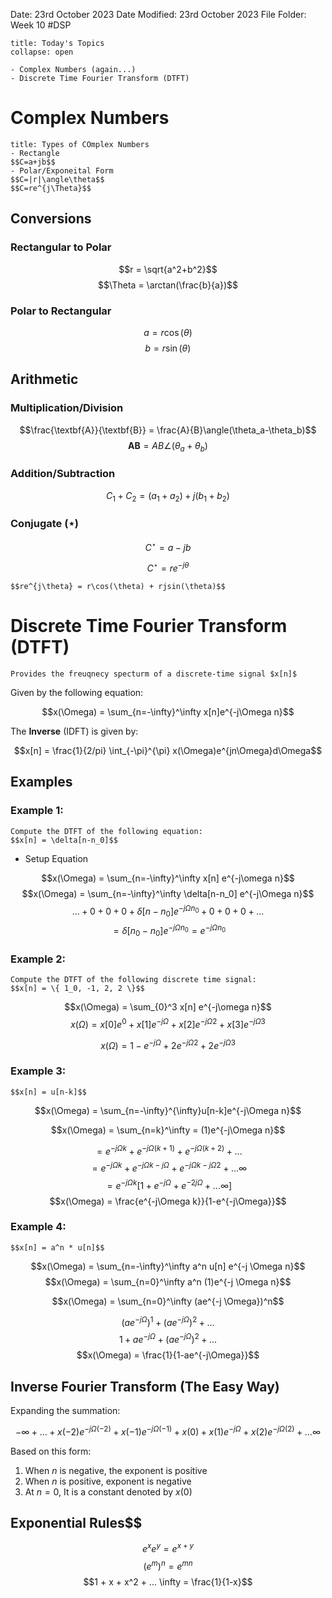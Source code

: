 Date: 23rd October 2023
Date Modified: 23rd October 2023
File Folder: Week 10
#DSP

```ad-abstract
title: Today's Topics
collapse: open

- Complex Numbers (again...)
- Discrete Time Fourier Transform (DTFT)

```

# Complex Numbers

```ad-example
title: Types of COmplex Numbers
- Rectangle
$$C=a+jb$$
- Polar/Exponeital Form
$$C=|r|\angle\theta$$
$$C=re^{j\Theta}$$
```

## Conversions

### Rectangular to Polar

$$r = \sqrt{a^2+b^2}$$
$$\Theta = \arctan(\frac{b}{a})$$
### Polar to Rectangular

$$a = r\cos(\theta)$$
$$b = r\sin(\theta)$$

## Arithmetic

### Multiplication/Division

$$\frac{\textbf{A}}{\textbf{B}} = \frac{A}{B}\angle(\theta_a-\theta_b)$$
$$\textbf{AB}=AB\angle(\theta_a+\theta_b)$$

### Addition/Subtraction

$$C_1 +C_2 = (a_1+a_2) + j(b_1+b_2)$$
### Conjugate ($\star$)

$$C^\star = a-jb$$

$$C^\star = re^{-j\theta}$$

```ad-important
$$re^{j\theta} = r\cos(\theta) + rjsin(\theta)$$
```

# Discrete Time Fourier Transform (DTFT)

```ad-summary
Provides the freuqnecy specturm of a discrete-time signal $x[n]$
```

Given by the following equation:

$$x(\Omega) = \sum_{n=-\infty}^\infty x[n]e^{-j\Omega n}$$

The **Inverse** (IDFT) is given by:

$$x[n] = \frac{1}{2/pi} \int_{-\pi}^{\pi} x(\Omega)e^{jn\Omega}d\Omega$$

## Examples

### Example 1:

```ad-question
Compute the DTFT of the following equation:
$$x[n] = \delta[n-n_0]$$
```

- Setup Equation

$$x(\Omega) = \sum_{n=-\infty}^\infty x[n] e^{-j\omega n}$$
$$x(\Omega) = \sum_{n=-\infty}^\infty \delta[n-n_0] e^{-j\Omega n}$$
$$...+0 + 0 + 0 + \delta[n-n_0]e^{-j\Omega n_0} + 0 + 0 + 0+...$$
$$=\delta[n_0-n_0]e^{-j\Omega n_0} = e^{-j\Omega n_0}$$

### Example 2:

```ad-question
Compute the DTFT of the following discrete time signal:
$$x[n] = \{ 1_0, -1, 2, 2 \}$$
```

$$x(\Omega) = \sum_{0}^3 x[n] e^{-j\omega n}$$
$$x(\Omega) = x[0]e^0+x[1]e^{-j\Omega}+x[2]e^{-j\Omega2}+x[3]e^{-j\Omega3}$$

$$x(\Omega) = 1-e^{-j\Omega}+2e^{-j\Omega2}+2e^{-j\Omega3}$$


### Example 3:

```ad-question
$$x[n] = u[n-k]$$
```

$$x(\Omega) = \sum_{n=-\infty}^{\infty}u[n-k]e^{-j\Omega n}$$

$$x(\Omega) = \sum_{n=k}^\infty = (1)e^{-j\Omega n}$$

$$= e^{-j\Omega k} +  e^{-j\Omega (k+1)} + e^{-j\Omega (k+2)}+...$$
$$=e^{-j\Omega k} +e^{-j\Omega k-j\Omega} + e^{-j\Omega k - j \Omega 2}+... \infty$$
$$= e^{-j\Omega k} [1 + e^{-j\Omega} + e^{-2j\Omega}+... \infty]$$
$$x(\Omega) = \frac{e^{-j\Omega k}}{1-e^{-j\Omega}}$$

### Example 4:
```ad-question
$$x[n] = a^n * u[n]$$
```

$$x(\Omega) = \sum_{n=-\infty}^\infty a^n u[n] e^{-j \Omega n}$$
$$x(\Omega) = \sum_{n=0}^\infty a^n (1)e^{-j \Omega n}$$

$$x(\Omega) = \sum_{n=0}^\infty (ae^{-j \Omega})^n$$

$$(ae^{-j \Omega})^1+(ae^{-j \Omega})^2+...$$
$$1 + ae^{-j\Omega} + (ae^{-j \Omega})^2+...$$
$$x(\Omega) = \frac{1}{1-ae^{-j\Omega}}$$

## Inverse Fourier Transform (The Easy Way)

Expanding the summation:

$$-\infty+...+ x(-2)e^{-j\Omega(-2)} + x(-1)e^{-j\Omega(-1)} + x(0) + x(1)e^{-j\Omega} + x(2)e^{-j\Omega(2)}+... \infty$$

Based on this form:
1. When $n$ is negative, the exponent is positive
2. When $n$ is positive, exponent is negative
3. At $n=0$, It is a constant denoted by $x(0)$

## Exponential Rules$$

$$e^x e^y = e^{x+y}$$
$$(e^m)^n = e^{mn}$$
$$1 + x + x^2 + ... \infty = \frac{1}{1-x}$$


